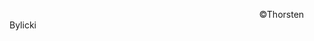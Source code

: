 &nbsp;&emsp;&emsp;&nbsp;&emsp;&emsp;&emsp;&nbsp;&emsp;&emsp;&nbsp;&nbsp;&nbsp;&emsp;&emsp;&emsp;&emsp;&emsp;&emsp;&emsp;&nbsp;&emsp;&emsp;&emsp;&emsp;&nbsp;&emsp;&emsp;&emsp;&emsp;&nbsp;&emsp;&emsp;&emsp;&emsp;©Thorsten Bylicki

